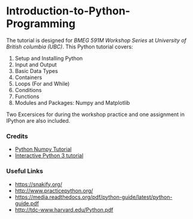 # Introduction-to-Python-Programming

The tutorial is designed for _BMEG 591M Workshop Series_ at _University of British columbia (UBC)_. This Python tutorial covers:
1. Setup and Installing Python 
2. Input and Output
3. Basic Data Types
4. Containers
5. Loops (For and While)
6. Conditions
7. Functions
8. Modules and Packages: Numpy and Matplotlib

Two Excersices for during the workshop practice and one assignment in IPython are also included.

### Credits
- [Python Numpy Tutorial](http://cs231n.github.io/python-numpy-tutorial/)
- [Interactive Python 3 tutorial](https://snakify.org/)


### Useful Links

- https://snakify.org/
- http://www.practicepython.org/
- https://media.readthedocs.org/pdf/python-guide/latest/python-guide.pdf
- http://tdc-www.harvard.edu/Python.pdf
